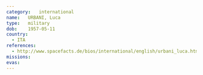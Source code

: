 ```yaml
---
category:	international
name:	URBANI, Luca
type:	military
dob:	1957-05-11
country:
  - ITA
references:
  - http://www.spacefacts.de/bios/international/english/urbani_luca.htm
missions:
evas:
---
```

